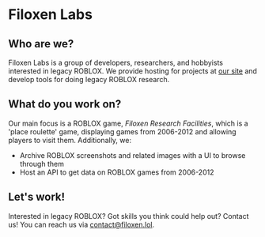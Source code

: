 # Filoxen Labs

## Who are we?

Filoxen Labs is a group of developers, researchers, and hobbyists interested in legacy ROBLOX. We provide hosting for projects at [our site](https://filoxen.lol) and develop tools for doing legacy ROBLOX research.

## What do you work on?

Our main focus is a ROBLOX game, _Filoxen Research Facilities_, which is a 'place roulette' game, displaying games from 2006-2012 and allowing players to visit them. Additionally, we:

  - Archive ROBLOX screenshots and related images with a UI to browse through them
  - Host an API to get data on ROBLOX games from 2006-2012

## Let's work!

Interested in legacy ROBLOX? Got skills you think could help out? Contact us! You can reach us via [contact@filoxen.lol](mailto:contact@filoxen.lol).
